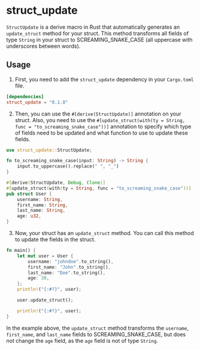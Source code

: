 # struct_update

`StructUpdate` is a derive macro in Rust that automatically generates an `update_struct` method for your struct. This method transforms all fields of type `String` in your struct to SCREAMING_SNAKE_CASE (all uppercase with underscores between words).

## Usage

1. First, you need to add the `struct_update` dependency in your `Cargo.toml` file.

```toml
[dependencies]
struct_update = "0.1.0"
```

2. Then, you can use the `#[derive(StructUpdate)]` annotation on your struct. Also, you need to use the `#[update_struct(with(ty = String, func = "to_screaming_snake_case"))]` annotation to specify which type of fields need to be updated and what function to use to update these fields.

```rust
use struct_update::StructUpdate;

fn to_screaming_snake_case(input: String) -> String {
    input.to_uppercase().replace(" ", "_")
}

#[derive(StructUpdate, Debug, Clone)]
#[update_struct(with(ty = String, func = "to_screaming_snake_case"))]
pub struct User {
    username: String,
    first_name: String,
    last_name: String,
    age: u32,
}
```

3. Now, your struct has an `update_struct` method. You can call this method to update the fields in the struct.

```rust
fn main() {
    let mut user = User {
        username: "johndoe".to_string(),
        first_name: "John".to_string(),
        last_name: "Doe".to_string(),
        age: 30,
    };
    println!("{:#?}", user);

    user.update_struct();

    println!("{:#?}", user);
}
```

In the example above, the `update_struct` method transforms the `username`, `first_name`, and `last_name` fields to SCREAMING_SNAKE_CASE, but does not change the `age` field, as the `age` field is not of type `String`.